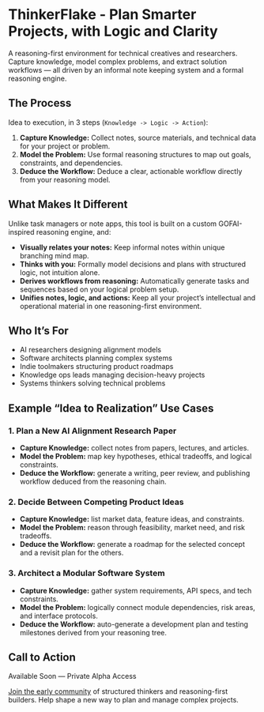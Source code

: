 # ThinkerFlake - Plan Smarter Projects, with Logic and Clarity

A reasoning-first environment for technical creatives and researchers. Capture knowledge, model complex problems, and extract solution workflows — all driven by an informal note keeping system and a formal reasoning engine.

## The Process

Idea to execution, in 3 steps (`Knowledge -> Logic -> Action`):

1. **Capture Knowledge:** Collect notes, source materials, and technical data for your project or problem.
2. **Model the Problem:** Use formal reasoning structures to map out goals, constraints, and dependencies.
3. **Deduce the Workflow:** Deduce a clear, actionable workflow directly from your reasoning model.

## What Makes It Different

Unlike task managers or note apps, this tool is built on a custom GOFAI-inspired reasoning engine, and:

- **Visually relates your notes:** Keep informal notes within unique branching mind map.
- **Thinks with you:** Formally model decisions and plans with structured logic, not intuition alone.
- **Derives workflows from reasoning:** Automatically generate tasks and sequences based on your logical problem setup.
- **Unifies notes, logic, and actions:** Keep all your project’s intellectual and operational material in one reasoning-first environment.

## Who It’s For

- AI researchers designing alignment models
- Software architects planning complex systems
- Indie toolmakers structuring product roadmaps
- Knowledge ops leads managing decision-heavy projects
- Systems thinkers solving technical problems

## Example “Idea to Realization” Use Cases

### 1. Plan a New AI Alignment Research Paper

- **Capture Knowledge:** collect notes from papers, lectures, and articles.
- **Model the Problem:** map key hypotheses, ethical tradeoffs, and logical constraints.
- **Deduce the Workflow:** generate a writing, peer review, and publishing workflow deduced from the reasoning chain.

### 2. Decide Between Competing Product Ideas

- **Capture Knowledge:** list market data, feature ideas, and constraints.
- **Model the Problem:** reason through feasibility, market need, and risk tradeoffs.
- **Deduce the Workflow:** generate a roadmap for the selected concept and a revisit plan for the others.

### 3. Architect a Modular Software System

- **Capture Knowledge:** gather system requirements, API specs, and tech constraints.
- **Model the Problem:** logically connect module dependencies, risk areas, and interface protocols.
- **Deduce the Workflow:** auto-generate a development plan and testing milestones derived from your reasoning tree.

## Call to Action

Available Soon — Private Alpha Access

[Join the early community](https://github.com/thinkerflake/thinkerflake.github.io/discussions) of structured thinkers and reasoning-first builders. Help shape a new way to plan and manage complex projects.
